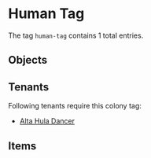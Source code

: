 # Human Tag

The tag `human-tag` contains 1 total entries.

## Objects

## Tenants

Following tenants require this colony tag:

- [Alta Hula Dancer](https://ceterai.github.io/MyEnternia/Wiki/AltaHulaDancer)

## Items
